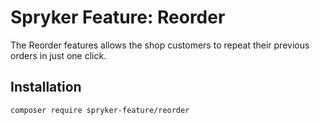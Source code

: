 # Spryker Feature: Reorder

The Reorder features allows the shop customers to repeat their previous orders in just one click.

## Installation

```
composer require spryker-feature/reorder
```
